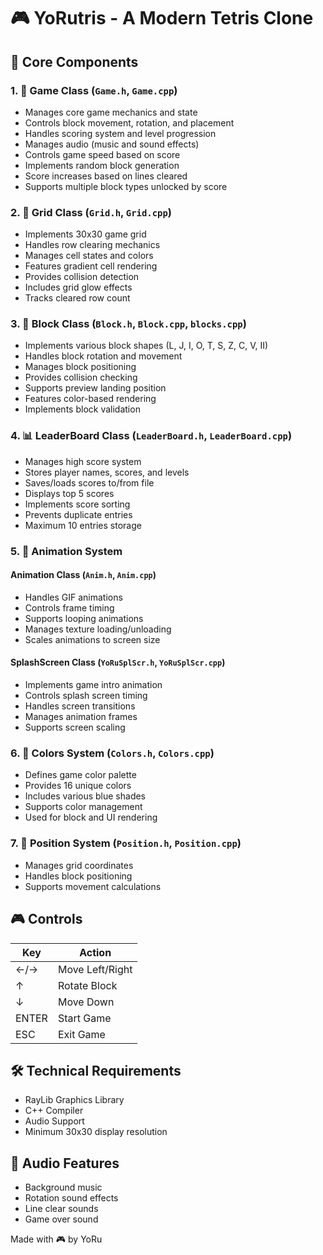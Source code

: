 # 🎮 YoRutris - A Modern Tetris Clone

## 🌟 Core Components

### 1. 🎲 Game Class (`Game.h`, `Game.cpp`)

- Manages core game mechanics and state
- Controls block movement, rotation, and placement
- Handles scoring system and level progression
- Manages audio (music and sound effects)
- Controls game speed based on score
- Implements random block generation
- Score increases based on lines cleared
- Supports multiple block types unlocked by score

### 2. 🎯 Grid Class (`Grid.h`, `Grid.cpp`)

- Implements 30x30 game grid
- Handles row clearing mechanics
- Manages cell states and colors
- Features gradient cell rendering
- Provides collision detection
- Includes grid glow effects
- Tracks cleared row count

### 3. 🧊 Block Class (`Block.h`, `Block.cpp`, `blocks.cpp`)

- Implements various block shapes (L, J, I, O, T, S, Z, C, V, II)
- Handles block rotation and movement
- Manages block positioning
- Provides collision checking
- Supports preview landing position
- Features color-based rendering
- Implements block validation

### 4. 📊 LeaderBoard Class (`LeaderBoard.h`, `LeaderBoard.cpp`)

- Manages high score system
- Stores player names, scores, and levels
- Saves/loads scores to/from file
- Displays top 5 scores
- Implements score sorting
- Prevents duplicate entries
- Maximum 10 entries storage

### 5. 🎨 Animation System

#### Animation Class (`Anim.h`, `Anim.cpp`)

- Handles GIF animations
- Controls frame timing
- Supports looping animations
- Manages texture loading/unloading
- Scales animations to screen size

#### SplashScreen Class (`YoRuSplScr.h`, `YoRuSplScr.cpp`)

- Implements game intro animation
- Controls splash screen timing
- Handles screen transitions
- Manages animation frames
- Supports screen scaling

### 6. 🎨 Colors System (`Colors.h`, `Colors.cpp`)

- Defines game color palette
- Provides 16 unique colors
- Includes various blue shades
- Supports color management
- Used for block and UI rendering

### 7. 📍 Position System (`Position.h`, `Position.cpp`)

- Manages grid coordinates
- Handles block positioning
- Supports movement calculations

## 🎮 Controls

| Key   | Action          |
| ----- | --------------- |
| ←/→   | Move Left/Right |
| ↑     | Rotate Block    |
| ↓     | Move Down       |
| ENTER | Start Game      |
| ESC   | Exit Game       |

## 🛠️ Technical Requirements

- RayLib Graphics Library
- C++ Compiler
- Audio Support
- Minimum 30x30 display resolution

## 🎵 Audio Features

- Background music
- Rotation sound effects
- Line clear sounds
- Game over sound

Made with 🎮 by YoRu
